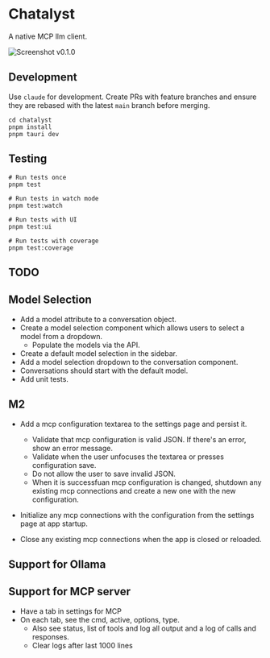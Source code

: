 # Chatalyst

A native MCP llm client.

![Screenshot v0.1.0](https://github.com/user-attachments/assets/f7421edd-dcdf-4060-86d0-8a3aa876f259)

## Development

Use `claude` for development. Create PRs with feature branches and ensure they are rebased with the latest `main` branch before merging.

```
cd chatalyst
pnpm install
pnpm tauri dev
```

## Testing

```
# Run tests once
pnpm test

# Run tests in watch mode
pnpm test:watch

# Run tests with UI
pnpm test:ui

# Run tests with coverage
pnpm test:coverage
```

## TODO

## Model Selection
- Add a model attribute to a conversation object.
- Create a model selection component which allows users to select a model from a dropdown.
    - Populate the models via the API.
- Create a default model selection in the sidebar.
- Add a model selection dropdown to the conversation component.
- Conversations should start with the default model.
- Add unit tests.


## M2
- Add a mcp configuration textarea to the settings page and persist it.
    - Validate that mcp configuration is valid JSON. If there's an error, show an error message.
    - Validate when the user unfocuses the textarea or presses configuration save.
    - Do not allow the user to save invalid JSON.
    - When it is successfuan mcp configuration is changed, shutdown any existing mcp connections and create a new one with the new configuration.

- Initialize any mcp connections with the configuration from the settings page at app startup.
- Close any existing mcp connections when the app is closed or reloaded.

## Support for Ollama

## Support for MCP server
- Have a tab in settings for MCP
- On each tab, see the cmd, active, options, type.
  - Also see status, list of tools and log all output and a log of calls and responses.
  - Clear logs after last 1000 lines

